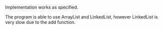 Implementation works as specified.

The program is able to use ArrayList and LinkedList, however LinkedList is very slow due
to the add function.